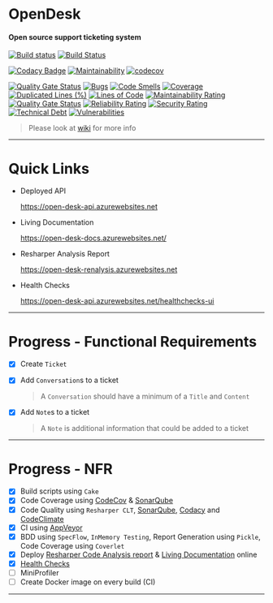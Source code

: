 # OpenDesk

#### Open source support ticketing system

[![Build status](https://ci.appveyor.com/api/projects/status/olma9jplhk56psbi?svg=true)](https://ci.appveyor.com/project/spicycoder/open-desk-api)
[![Build Status](https://dev.azure.com/Matrixean-SpicyCoder/open-desk/_apis/build/status/open-desk-CI?branchName=master)](https://dev.azure.com/Matrixean-SpicyCoder/open-desk/_build/latest?definitionId=8&branchName=master)

[![Codacy Badge](https://api.codacy.com/project/badge/Grade/edd6205355f44a88b0cffafbd55d197d)](https://www.codacy.com/manual/spicycoder/open-desk-api?utm_source=github.com&amp;utm_medium=referral&amp;utm_content=spicycoder/open-desk-api&amp;utm_campaign=Badge_Grade)
[![Maintainability](https://api.codeclimate.com/v1/badges/8721ddddcd4b46c64b9a/maintainability)](https://codeclimate.com/github/spicycoder/open-desk-api/maintainability)
[![codecov](https://codecov.io/gh/spicycoder/open-desk-api/branch/master/graph/badge.svg)](https://codecov.io/gh/spicycoder/open-desk-api)

[![Quality Gate Status](https://sonarcloud.io/api/project_badges/measure?project=spicycoder_open-desk-api&metric=alert_status)](https://sonarcloud.io/dashboard?id=spicycoder_open-desk-api)
[![Bugs](https://sonarcloud.io/api/project_badges/measure?project=spicycoder_open-desk-api&metric=bugs)](https://sonarcloud.io/dashboard?id=spicycoder_open-desk-api)
[![Code Smells](https://sonarcloud.io/api/project_badges/measure?project=spicycoder_open-desk-api&metric=code_smells)](https://sonarcloud.io/dashboard?id=spicycoder_open-desk-api)
[![Coverage](https://sonarcloud.io/api/project_badges/measure?project=spicycoder_open-desk-api&metric=coverage)](https://sonarcloud.io/dashboard?id=spicycoder_open-desk-api)
[![Duplicated Lines (%)](https://sonarcloud.io/api/project_badges/measure?project=spicycoder_open-desk-api&metric=duplicated_lines_density)](https://sonarcloud.io/dashboard?id=spicycoder_open-desk-api)
[![Lines of Code](https://sonarcloud.io/api/project_badges/measure?project=spicycoder_open-desk-api&metric=ncloc)](https://sonarcloud.io/dashboard?id=spicycoder_open-desk-api)
[![Maintainability Rating](https://sonarcloud.io/api/project_badges/measure?project=spicycoder_open-desk-api&metric=sqale_rating)](https://sonarcloud.io/dashboard?id=spicycoder_open-desk-api)
[![Quality Gate Status](https://sonarcloud.io/api/project_badges/measure?project=spicycoder_open-desk-api&metric=alert_status)](https://sonarcloud.io/dashboard?id=spicycoder_open-desk-api)
[![Reliability Rating](https://sonarcloud.io/api/project_badges/measure?project=spicycoder_open-desk-api&metric=reliability_rating)](https://sonarcloud.io/dashboard?id=spicycoder_open-desk-api)
[![Security Rating](https://sonarcloud.io/api/project_badges/measure?project=spicycoder_open-desk-api&metric=security_rating)](https://sonarcloud.io/dashboard?id=spicycoder_open-desk-api)
[![Technical Debt](https://sonarcloud.io/api/project_badges/measure?project=spicycoder_open-desk-api&metric=sqale_index)](https://sonarcloud.io/dashboard?id=spicycoder_open-desk-api)
[![Vulnerabilities](https://sonarcloud.io/api/project_badges/measure?project=spicycoder_open-desk-api&metric=vulnerabilities)](https://sonarcloud.io/dashboard?id=spicycoder_open-desk-api)

> Please look at [wiki](https://github.com/spicycoder/open-desk-api/wiki) for more info

---

# Quick Links

- Deployed API

    https://open-desk-api.azurewebsites.net

- Living Documentation

    https://open-desk-docs.azurewebsites.net/

- Resharper Analysis Report

    https://open-desk-renalysis.azurewebsites.net

- Health Checks

    https://open-desk-api.azurewebsites.net/healthchecks-ui

---

# Progress - Functional Requirements

- [x] Create `Ticket`

- [x] Add `Conversation`s to a ticket

    > A `Conversation` should have a minimum of a `Title` and `Content`

- [x] Add `Note`s to a ticket

    > A `Note` is additional information that could be added to a ticket

---

# Progress - NFR

- [x] Build scripts using `Cake`
- [x] Code Coverage using [CodeCov](https://app.netlify.com/teams/spicycoder/sites) & [SonarQube](https://sonarcloud.io/dashboard?id=spicycoder_open-desk-api)
- [x] Code Quality using `Resharper CLT`, [SonarQube](https://sonarcloud.io/dashboard?id=spicycoder_open-desk-api), [Codacy](https://www.codacy.com/manual/spicycoder/open-desk-api?utm_source=github.com&utm_medium=referral&utm_content=spicycoder/open-desk-api&utm_campaign=Badge_Grade) and [CodeClimate](https://codeclimate.com/github/spicycoder/open-desk-api/maintainability)
- [x] CI using [AppVeyor](https://ci.appveyor.com/project/spicycoder/open-desk-api)
- [x] BDD using `SpecFlow`, `InMemory Testing`, Report Generation using `Pickle`, Code Coverage using `Coverlet`
- [x] Deploy [Resharper Code Analysis report](https://open-desk-renalysis.azurewebsites.net) & [Living Documentation](https://open-desk-docs.azurewebsites.net/) online
- [x] [Health Checks](https://open-desk-api.azurewebsites.net/healthchecks-ui)
- [ ] MiniProfiler
- [ ] Create Docker image on every build (CI)

---